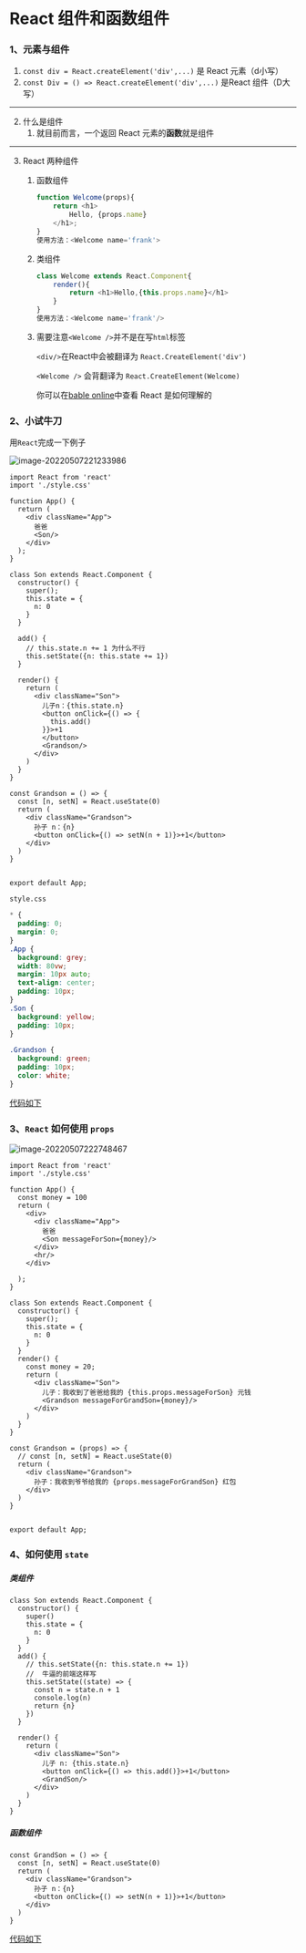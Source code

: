 # React 组件和函数组件

### 1、元素与组件

1. `const div = React.createElement('div',...)` 是 React 元素（d小写）
2. `const Div = () => React.createElement('div',...)` 是React 组件（D大写）	

---

2. 什么是组件
   1. 就目前而言，一个返回 React 元素的**函数**就是组件

---

3. React 两种组件

   1. 函数组件

      ```javascript
      function Welcome(props){
          return <h1> 
              Hello, {props.name}
          </h1>;
      }
      使用方法：<Welcome name='frank'>
      ```

   2. 类组件

      ```javascript
      class Welcome extends React.Component{
          render(){
              return <h1>Hello,{this.props.name}</h1>
          }
      }
      使用方法：<Welcome name='frank'/>
      ```
      
   3. 需要注意`<Welcome />`并不是在写`html`标签
   
      `<div/>`在React中会被翻译为 `React.CreateElement('div')`
   
      `<Welcome />` 会背翻译为 `React.CreateElement(Welcome)`
   
      你可以在[bable online]((https://babeljs.io/repl#?browsers=defaults%2C%20not%20ie%2011%2C%20not%20ie_mob%2011&build=&builtIns=false&corejs=3.21&spec=false&loose=false&code_lz=Q&debug=false&forceAllTransforms=false&shippedProposals=false&circleciRepo=&evaluate=false&fileSize=false&timeTravel=false&sourceType=module&lineWrap=true&presets=env%2Creact%2Cstage-2&prettier=false&targets=&version=7.17.11&externalPlugins=&assumptions=%7B%7D))中查看 React 是如何理解的

### 2、小试牛刀

用`React`完成一下例子

![image-20220507221233986](./images/image-20220507221233986.png)

```react
import React from 'react'
import './style.css'

function App() {
  return (
    <div className="App">
      爸爸
      <Son/>
    </div>
  );
}

class Son extends React.Component {
  constructor() {
    super();
    this.state = {
      n: 0
    }
  }

  add() {
    // this.state.n += 1 为什么不行
    this.setState({n: this.state += 1})
  }

  render() {
    return (
      <div className="Son">
        儿子n：{this.state.n}
        <button onClick={() => {
          this.add()
        }}>+1
        </button>
        <Grandson/>
      </div>
    )
  }
}

const Grandson = () => {
  const [n, setN] = React.useState(0)
  return (
    <div className="Grandson">
      孙子 n：{n}
      <button onClick={() => setN(n + 1)}>+1</button>
    </div>
  )
}


export default App;

```

`style.css`

```css
* {
  padding: 0;
  margin: 0;
}
.App {
  background: grey;
  width: 80vw;
  margin: 10px auto;
  text-align: center;
  padding: 10px;
}
.Son {
  background: yellow;
  padding: 10px;
}

.Grandson {
  background: green;
  padding: 10px;
  color: white;
}
```

[代码如下](https://github.com/johnnywwy/react-demo-1/commit/2057a824469df644de38fea5901bc18fcf87c242)

### 3、`React` 如何使用 `props`

![image-20220507222748467](./images/image-20220507222748467.png)

```react
import React from 'react'
import './style.css'

function App() {
  const money = 100
  return (
    <div>
      <div className="App">
        爸爸
        <Son messageForSon={money}/>
      </div>
      <hr/>
    </div>

  );
}

class Son extends React.Component {
  constructor() {
    super();
    this.state = {
      n: 0
    }
  }
  render() {
    const money = 20;
    return (
      <div className="Son">
        儿子：我收到了爸爸给我的 {this.props.messageForSon} 元钱
        <Grandson messageForGrandSon={money}/>
      </div>
    )
  }
}

const Grandson = (props) => {
  // const [n, setN] = React.useState(0)
  return (
    <div className="Grandson">
      孙子：我收到爷爷给我的 {props.messageForGrandSon} 红包
    </div>
  )
}


export default App;

```





### 4、如何使用 `state`

##### 类组件

```react
class Son extends React.Component {
  constructor() {
    super()
    this.state = {
      n: 0
    }
  }
  add() {
    // this.setState({n: this.state.n += 1})
    //  牛逼的前端这样写
    this.setState((state) => {
      const n = state.n + 1
      console.log(n)
      return {n}
    })
  }

  render() {
    return (
      <div className="Son">
        儿子 n: {this.state.n}
        <button onClick={() => this.add()}>+1</button>
        <GrandSon/>
      </div>
    )
  }
}
```



##### 函数组件

```react
const GrandSon = () => {
  const [n, setN] = React.useState(0)
  return (
    <div className="Grandson">
      孙子 n：{n}
      <button onClick={() => setN(n + 1)}>+1</button>
    </div>
  )
}
```

[代码如下](https://github.com/johnnywwy/react-demo-1/commit/46d8bb817e10ceb175607b94bd1369a708b8a8a6)

















